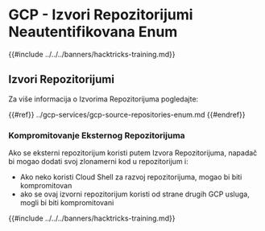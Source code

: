 # GCP - Izvori Repozitorijumi Neautentifikovana Enum

{{#include ../../../banners/hacktricks-training.md}}

## Izvori Repozitorijumi

Za više informacija o Izvorima Repozitorijuma pogledajte:

{{#ref}}
../gcp-services/gcp-source-repositories-enum.md
{{#endref}}

### Kompromitovanje Eksternog Repozitorijuma

Ako se eksterni repozitorijum koristi putem Izvora Repozitorijuma, napadač bi mogao dodati svoj zlonamerni kod u repozitorijum i:

- Ako neko koristi Cloud Shell za razvoj repozitorijuma, mogao bi biti kompromitovan
- ako se ovaj izvorni repozitorijum koristi od strane drugih GCP usluga, mogli bi biti kompromitovani

{{#include ../../../banners/hacktricks-training.md}}
